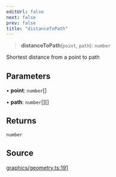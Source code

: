 ```yaml
---
editUrl: false
next: false
prev: false
title: "distanceToPath"
---
```


> **distanceToPath**(`point`, `path`): `number`

Shortest distance from a point to path

## Parameters

• **point**: `number`[]

• **path**: `number`[][]

## Returns

`number`

## Source

[graphics/geometry.ts:191](https://github.com/dgmjs/dgmjs/blob/c296d113d513e412f08f9016159ca40d11e704cd/packages/core/src/graphics/geometry.ts#L191)
